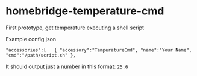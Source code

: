 # homebridge-temperature-cmd
First prototype, get temperature executing a shell script

Example config.json

`
   "accessories":[  
      {
         "accessory":"TemperatureCmd",
         "name":"Your Name",
         "cmd":"/path/script.sh"
      },
`

It should output just a number in this format: 
`25.6`
